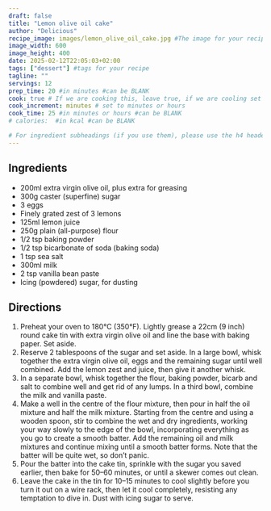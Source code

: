 ```yaml
---
draft: false
title: "Lemon olive oil cake"
author: "Delicious"
recipe_image: images/lemon_olive_oil_cake.jpg #The image for your recipe
image_width: 600
image_height: 400
date: 2025-02-12T22:05:03+02:00
tags: ["dessert"] #tags for your recipe
tagline: ""
servings: 12
prep_time: 20 #in minutes #can be BLANK
cook: true # If we are cooking this, leave true, if we are cooling set to false
cook_increment: minutes # set to minutes or hours
cook_time: 25 #in minutes or hours #can be BLANK
# calories:  #in kcal #can be BLANK

# For ingredient subheadings (if you use them), please use the h4 header.  For print view I have those elements targeted
---
```



## Ingredients

- 200ml extra virgin olive oil, plus extra for greasing
- 300g caster (superfine) sugar
- 3 eggs
- Finely grated zest of 3 lemons
- 125ml lemon juice
- 250g plain (all-purpose) flour
- 1/2 tsp baking powder
- 1/2 tsp bicarbonate of soda (baking soda)
- 1 tsp sea salt
- 300ml milk
- 2 tsp vanilla bean paste
- Icing (powdered) sugar, for dusting

## Directions

1. Preheat your oven to 180°C (350°F). Lightly grease a 22cm (9 inch) round cake tin with extra virgin olive oil and line the base with baking paper. Set aside.
2. Reserve 2 tablespoons of the sugar and set aside. In a large bowl, whisk together the extra virgin olive oil, eggs and the remaining sugar until well combined. Add the lemon zest and juice, then give it another whisk.
3. In a separate bowl, whisk together the flour, baking powder, bicarb and salt to combine well and get rid of any lumps. In a third bowl, combine the milk and vanilla paste.
4. Make a well in the centre of the flour mixture, then pour in half the oil mixture and half the milk mixture. Starting from the centre and using a wooden spoon, stir to combine the wet and dry ingredients, working your way slowly to the edge of the bowl, incorporating everything as you go to create a smooth batter. Add the remaining oil and milk mixtures and continue mixing until a smooth batter forms. Note that the batter will be quite wet, so don’t panic.
5. Pour the batter into the cake tin, sprinkle with the sugar you saved earlier, then bake for 50–60 minutes, or until a skewer comes out clean.
6. Leave the cake in the tin for 10–15 minutes to cool slightly before you turn it out on a wire rack, then let it cool completely, resisting any temptation to dive in. Dust with icing sugar to serve.
